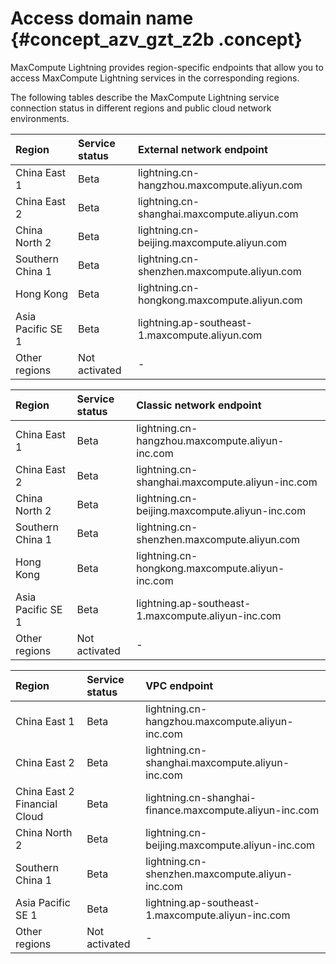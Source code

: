 # Access domain name {#concept_azv_gzt_z2b .concept}

MaxCompute Lightning provides region-specific endpoints that allow you to access MaxCompute Lightning services in the corresponding regions.

The following tables describe the MaxCompute Lightning service connection status in different regions and public cloud network environments.

|Region|Service status|External network endpoint|
|:-----|:-------------|:------------------------|
|China East 1|Beta|lightning.cn-hangzhou.maxcompute.aliyun.com|
|China East 2|Beta|lightning.cn-shanghai.maxcompute.aliyun.com|
|China North 2|Beta|lightning.cn-beijing.maxcompute.aliyun.com|
|Southern China 1|Beta|lightning.cn-shenzhen.maxcompute.aliyun.com|
|Hong Kong|Beta|lightning.cn-hongkong.maxcompute.aliyun.com|
|Asia Pacific SE 1|Beta|lightning.ap-southeast-1.maxcompute.aliyun.com|
|Other regions|Not activated|-|

|Region|Service status|Classic network endpoint|
|:-----|:-------------|:-----------------------|
|China East 1|Beta|lightning.cn-hangzhou.maxcompute.aliyun-inc.com|
|China East 2|Beta|lightning.cn-shanghai.maxcompute.aliyun-inc.com|
|China North 2|Beta|lightning.cn-beijing.maxcompute.aliyun-inc.com|
|Southern China 1|Beta|lightning.cn-shenzhen.maxcompute.aliyun.com|
|Hong Kong|Beta|lightning.cn-hongkong.maxcompute.aliyun-inc.com|
|Asia Pacific SE 1|Beta|lightning.ap-southeast-1.maxcompute.aliyun-inc.com|
|Other regions|Not activated|-|

|Region|Service status|VPC endpoint|
|:-----|:-------------|:-----------|
|China East 1|Beta|lightning.cn-hangzhou.maxcompute.aliyun-inc.com|
|China East 2|Beta|lightning.cn-shanghai.maxcompute.aliyun-inc.com|
|China East 2 Financial Cloud|Beta|lightning.cn-shanghai-finance.maxcompute.aliyun-inc.com|
|China North 2|Beta|lightning.cn-beijing.maxcompute.aliyun-inc.com|
|Southern China 1|Beta|lightning.cn-shenzhen.maxcompute.aliyun-inc.com|
|Asia Pacific SE 1|Beta|lightning.ap-southeast-1.maxcompute.aliyun-inc.com|
|Other regions|Not activated|-|

